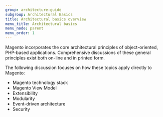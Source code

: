 ```yaml
---
group: architecture-guide
subgroup: Architectural Basics
title: Architectural basics overview
menu_title: Architectural basics
menu_node: parent
menu_order: 1
---
```


Magento incorporates the core architectural principles of object-oriented, PHP-based applications. Comprehensive discussions of these general principles exist both on-line and in printed form.

The following discussion focuses on how these topics apply directly to Magento:

* Magento technology stack
* Magento View Model
* Extensibility
* Modularity
* Event-driven architecture
* Security